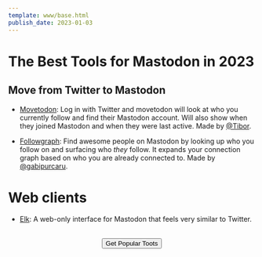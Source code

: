 ```yaml
---
template: www/base.html
publish_date: 2023-01-03
---
```


# The Best Tools for Mastodon in 2023

## Move from Twitter to Mastodon

- [Movetodon](https://www.movetodon.org): Log in with Twitter and movetodon will look at who you currently follow and find their Mastodon account. Will also show when they joined Mastodon and when they were last active. Made by [@Tibor](https://mastodon.social/@Tibor).

- [Followgraph](https://followgraph.vercel.app): Find awesome people on Mastodon by looking up who you follow on and surfacing who *they* follow. It expands your connection graph based on who you are already connected to. Made by [@gabipurcaru](https://mastodon.online/@gabipurcaru).

# Web clients

- [Elk](https://elk.zone/): A web-only interface for Mastodon that feels very similar to Twitter. 

<br />
<center>
<a href="/"><button>Get Popular Toots</button></a>
</center>